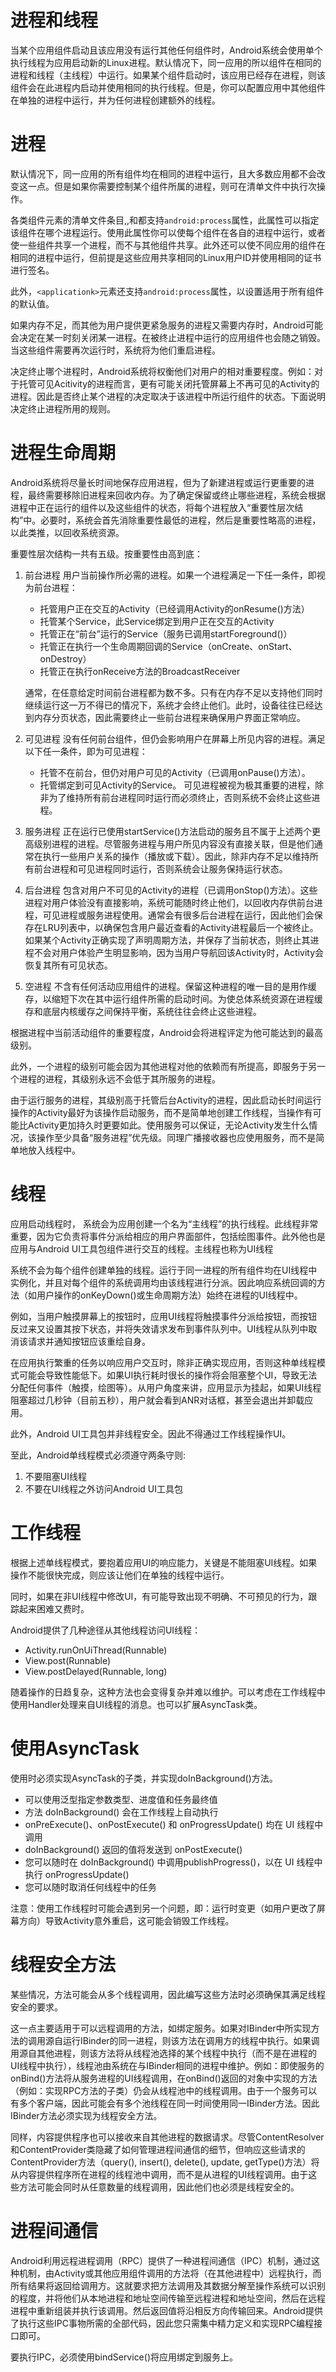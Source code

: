 # 进程和线程
 当某个应用组件启动且该应用没有运行其他任何组件时，Android系统会使用单个执行线程为应用启动新的Linux进程。默认情况下，同一应用的所以组件在相同的进程和线程（主线程）中运行。如果某个组件启动时，该应用已经存在进程，则该组件会在此进程内启动并使用相同的执行线程。但是，你可以配置应用中其他组件在单独的进程中运行，并为任何进程创建额外的线程。

# 进程
 默认情况下，同一应用的所有组件均在相同的进程中运行，且大多数应用都不会改变这一点。但是如果你需要控制某个组件所属的进程，则可在清单文件中执行次操作。

 各类组件元素的清单文件条目<activity>,<service>,<receiver>和<provider>都支持`android:process`属性，此属性可以指定该组件在哪个进程运行。使用此属性你可以使每个组件在各自的进程中运行，或者使一些组件共享一个进程，而不与其他组件共享。此外还可以使不同应用的组件在相同的进程中运行，但前提是这些应用共享相同的Linux用户ID并使用相同的证书进行签名。

 此外，`<applicationk>`元素还支持`android:process`属性，以设置适用于所有组件的默认值。

 如果内存不足，而其他为用户提供更紧急服务的进程又需要内存时，Android可能会决定在某一时刻关闭某一进程。在被终止进程中运行的应用组件也会随之销毁。当这些组件需要再次运行时，系统将为他们重启进程。

 决定终止哪个进程时，Android系统将权衡他们对用户的相对重要程度。例如：对于托管可见Acitivity的进程而言，更有可能关闭托管屏幕上不再可见的Activity的进程。因此是否终止某个进程的决定取决于该进程中所运行组件的状态。下面说明决定终止进程所用的规则。

# 进程生命周期
 Android系统将尽量长时间地保存应用进程，但为了新建进程或运行更重要的进程，最终需要移除旧进程来回收内存。为了确定保留或终止哪些进程，系统会根据进程中正在运行的组件以及这些组件的状态，将每个进程放入“重要性层次结构”中。必要时，系统会首先消除重要性最低的进程，然后是重要性略高的进程，以此类推，以回收系统资源。

 重要性层次结构一共有五级。按重要性由高到底：

1. 前台进程
 用户当前操作所必需的进程。如果一个进程满足一下任一条件，即视为前台进程：
	- 托管用户正在交互的Activity（已经调用Activity的onResume()方法）
	- 托管某个Service，此Service绑定到用户正在交互的Activity
	- 托管正在“前台”运行的Service（服务已调用startForeground()）
	- 托管正在执行一个生命周期回调的Service（onCreate、onStart、onDestroy）
	- 托管正在执行onReceive方法的BroadcastReceiver

	通常，在任意给定时间前台进程都为数不多。只有在内存不足以支持他们同时继续运行这一万不得已的情况下，系统才会终止他们。此时，设备往往已经达到内存分页状态，因此需要终止一些前台进程来确保用户界面正常响应。

2. 可见进程
 没有任何前台组件，但仍会影响用户在屏幕上所见内容的进程。满足以下任一条件，即为可见进程： 

	- 托管不在前台，但仍对用户可见的Activity（已调用onPause()方法）。
	- 托管绑定到可见Activity的Service。
 	可见进程被视为极其重要的进程，除非为了维持所有前台进程同时运行而必须终止，否则系统不会终止这些进程。

3. 服务进程
 正在运行已使用startService()方法启动的服务且不属于上述两个更高级别进程的进程。尽管服务进程与用户所见内容没有直接关联，但是他们通常在执行一些用户关系的操作（播放或下载）。因此，除非内存不足以维持所有前台进程和可见进程同时运行，否则系统会让服务保持运行状态。

4. 后台进程
 包含对用户不可见的Activity的进程（已调用onStop()方法）。这些进程对用户体验没有直接影响，系统可能随时终止他们，以回收内存供前台进程，可见进程或服务进程使用。通常会有很多后台进程在运行，因此他们会保存在LRU列表中，以确保包含用户最近查看的Activity进程最后一个被终止。如果某个Activity正确实现了声明周期方法，并保存了当前状态，则终止其进程不会对用户体验产生明显影响，因为当用户导航回该Activity时，Activity会恢复其所有可见状态。

5. 空进程
 不含有任何活动应用组件的进程。保留这种进程的唯一目的是用作缓存，以缩短下次在其中运行组件所需的启动时间。为使总体系统资源在进程缓存和底层内核缓存之间保持平衡，系统往往会终止这些进程。

 根据进程中当前活动组件的重要程度，Android会将进程评定为他可能达到的最高级别。

 此外，一个进程的级别可能会因为其他进程对他的依赖而有所提高，即服务于另一个进程的进程，其级别永远不会低于其所服务的进程。

 由于运行服务的进程，其级别高于托管后台Activity的进程，因此启动长时间运行操作的Activity最好为该操作启动服务，而不是简单地创建工作线程，当操作有可能比Activity更加持久时更要如此。使用服务可以保证，无论Activity发生什么情况，该操作至少具备“服务进程”优先级。同理广播接收器也应使用服务，而不是简单地放入线程中。

# 线程
 应用启动线程时， 系统会为应用创建一个名为“主线程”的执行线程。此线程非常重要，因为它负责将事件分派给相应的用户界面部件，包括绘图事件。此外他也是应用与Android UI工具包组件进行交互的线程。主线程也称为UI线程

 系统不会为每个组件创建单独的线程。运行于同一进程的所有组件均在UI线程中实例化，并且对每个组件的系统调用均由该线程进行分派。因此响应系统回调的方法（如用户操作的onKeyDown()或生命周期方法）始终在进程的UI线程中。

 例如，当用户触摸屏幕上的按钮时，应用UI线程将触摸事件分派给按钮，而按钮反过来又设置其按下状态，并将失效请求发布到事件队列中。UI线程从队列中取消该请求并通知按钮应该重绘自身。

 在应用执行繁重的任务以响应用户交互时，除非正确实现应用，否则这种单线程模式可能会导致性能低下。如果UI执行耗时很长的操作将会阻塞整个UI，导致无法分配任何事件（触摸，绘图等）。从用户角度来讲，应用显示为挂起，如果UI线程阻塞超过几秒钟（目前五秒），用户就会看到ANR对话框，甚至会退出并卸载应用。

 此外，Android UI工具包并非线程安全。因此不得通过工作线程操作UI。

 至此，Android单线程模式必须遵守两条守则:

1. 不要阻塞UI线程
2. 不要在UI线程之外访问Android UI工具包

# 工作线程
 根据上述单线程模式，要抱着应用UI的响应能力，关键是不能阻塞UI线程。如果操作不能很快完成，则应该让他们在单独的线程中运行。

 同时，如果在非UI线程中修改UI，有可能导致出现不明确、不可预见的行为，跟踪起来困难又费时。

 Android提供了几种途径从其他线程访问UI线程：
- Activity.runOnUiThread(Runnable)
- View.post(Runnable)
- View.postDelayed(Runnable, long)

 随着操作的日趋复杂，这种方法也会变得复杂并难以维护。可以考虑在工作线程中使用Handler处理来自UI线程的消息。也可以扩展AsyncTask类。

# 使用AsyncTask
 使用时必须实现AsyncTask的子类，并实现doInBackground()方法。

- 可以使用泛型指定参数类型、进度值和任务最终值
- 方法 doInBackground() 会在工作线程上自动执行
- onPreExecute()、onPostExecute() 和 onProgressUpdate() 均在 UI 线程中调用
- doInBackground() 返回的值将发送到 onPostExecute()
- 您可以随时在 doInBackground() 中调用publishProgress()，以在 UI 线程中执行 onProgressUpdate()
- 您可以随时取消任何线程中的任务

 注意：使用工作线程时可能会遇到另一个问题，即：运行时变更（如用户更改了屏幕方向）导致Activity意外重启，这可能会销毁工作线程。

# 线程安全方法
 某些情况，方法可能会从多个线程调用，因此编写这些方法时必须确保其满足线程安全的要求。

 这一点主要适用于可以远程调用的方法，如绑定服务。如果对IBinder中所实现方法的调用源自运行IBinder的同一进程，则该方法在调用方的线程中执行。如果调用源自其他进程，则该方法将从线程池选择的某个线程中执行（而不是在进程的UI线程中执行），线程池由系统在与IBinder相同的进程中维护。例如：即使服务的onBind()方法将从服务进程的UI线程调用，在onBind()返回的对象中实现的方法（例如：实现RPC方法的子类）仍会从线程池中的线程调用。由于一个服务可以有多个客户端，因此可能会有多个池线程在同一时间使用同一IBinder方法。因此IBinder方法必须实现为线程安全方法。

 同样，内容提供程序也可以接收来自其他进程的数据请求。尽管ContentResolver和ContentProvider类隐藏了如何管理进程间通信的细节，但响应这些请求的ContentProvider方法（query(), insert(), delete(), update, getType()方法）将从内容提供程序所在进程的线程池中调用，而不是从进程的UI线程调用。由于这些方法可能会同时从任意数量的线程调用，因此他们也必须是线程安全的。

# 进程间通信
 Android利用远程进程调用（RPC）提供了一种进程间通信（IPC）机制，通过这种机制，由Activity或其他应用组件调用的方法将（在其他进程中）远程执行，而所有结果将返回给调用方。这就要求把方法调用及其数据分解至操作系统可以识别的程度，并将他们从本地进程和地址空间传输至远程进程和地址空间，然后在远程进程中重新组装并执行该调用。然后返回值将沿相反方向传输回来。Android提供了执行这些IPC事物所需的全部代码，因此您只需集中精力定义和实现RPC编程接口即可。

 要执行IPC，必须使用bindService()将应用绑定到服务上。